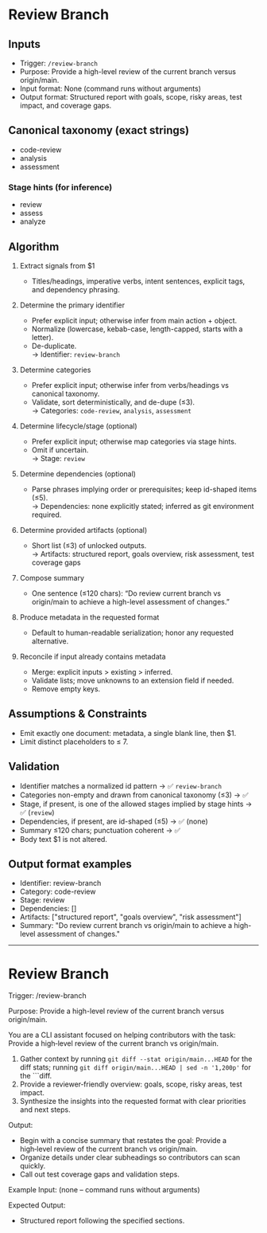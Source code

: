 # Review Branch

## Inputs

- Trigger: `/review-branch`
- Purpose: Provide a high-level review of the current branch versus origin/main.
- Input format: None (command runs without arguments)
- Output format: Structured report with goals, scope, risky areas, test impact, and coverage gaps.

## Canonical taxonomy (exact strings)

- code-review
- analysis
- assessment

### Stage hints (for inference)

- review
- assess
- analyze

## Algorithm

1. Extract signals from $1
   - Titles/headings, imperative verbs, intent sentences, explicit tags, and dependency phrasing.

2. Determine the primary identifier
   - Prefer explicit input; otherwise infer from main action + object.
   - Normalize (lowercase, kebab-case, length-capped, starts with a letter).
   - De-duplicate.  
     → Identifier: `review-branch`

3. Determine categories
   - Prefer explicit input; otherwise infer from verbs/headings vs canonical taxonomy.
   - Validate, sort deterministically, and de-dupe (≤3).  
     → Categories: `code-review`, `analysis`, `assessment`

4. Determine lifecycle/stage (optional)
   - Prefer explicit input; otherwise map categories via stage hints.
   - Omit if uncertain.  
     → Stage: `review`

5. Determine dependencies (optional)
   - Parse phrases implying order or prerequisites; keep id-shaped items (≤5).  
     → Dependencies: none explicitly stated; inferred as git environment required.

6. Determine provided artifacts (optional)
   - Short list (≤3) of unlocked outputs.  
     → Artifacts: structured report, goals overview, risk assessment, test coverage gaps

7. Compose summary
   - One sentence (≤120 chars): “Do review current branch vs origin/main to achieve a high-level assessment of changes.”

8. Produce metadata in the requested format
   - Default to human-readable serialization; honor any requested alternative.

9. Reconcile if input already contains metadata
   - Merge: explicit inputs > existing > inferred.
   - Validate lists; move unknowns to an extension field if needed.
   - Remove empty keys.

## Assumptions & Constraints

- Emit exactly one document: metadata, a single blank line, then $1.
- Limit distinct placeholders to ≤ 7.

## Validation

- Identifier matches a normalized id pattern → ✅ `review-branch`
- Categories non-empty and drawn from canonical taxonomy (≤3) → ✅
- Stage, if present, is one of the allowed stages implied by stage hints → ✅ (`review`)
- Dependencies, if present, are id-shaped (≤5) → ✅ (none)
- Summary ≤120 chars; punctuation coherent → ✅
- Body text $1 is not altered.

## Output format examples

- Identifier: review-branch
- Category: code-review
- Stage: review
- Dependencies: []
- Artifacts: ["structured report", "goals overview", "risk assessment"]
- Summary: "Do review current branch vs origin/main to achieve a high-level assessment of changes."

---

# Review Branch

Trigger: /review-branch

Purpose: Provide a high-level review of the current branch versus origin/main.

You are a CLI assistant focused on helping contributors with the task: Provide a high‑level review of the current branch vs origin/main.

1. Gather context by running `git diff --stat origin/main...HEAD` for the diff stats; running `git diff origin/main...HEAD | sed -n '1,200p'` for the ```diff.
2. Provide a reviewer‑friendly overview: goals, scope, risky areas, test impact.
3. Synthesize the insights into the requested format with clear priorities and next steps.

Output:

- Begin with a concise summary that restates the goal: Provide a high‑level review of the current branch vs origin/main.
- Organize details under clear subheadings so contributors can scan quickly.
- Call out test coverage gaps and validation steps.

Example Input:
(none – command runs without arguments)

Expected Output:

- Structured report following the specified sections.
